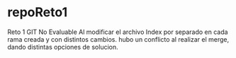 # repoReto1
Reto 1 GIT No Evaluable
Al modificar el archivo Index por separado en cada rama creada y con distintos cambios. hubo un conflicto al realizar el merge, dando distintas opciones de solucion.
